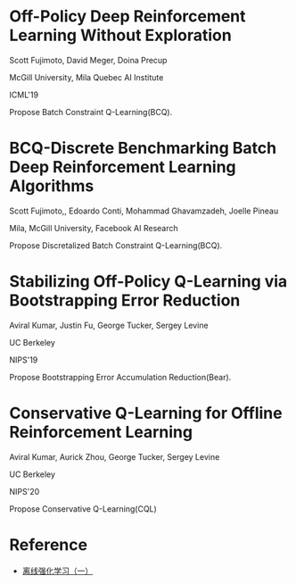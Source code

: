 # Off-Policy Deep Reinforcement Learning Without Exploration

Scott Fujimoto, David Meger, Doina Precup

McGill University, Mila Quebec AI Institute

ICML'19

Propose Batch Constraint Q-Learning(BCQ).

# BCQ-Discrete Benchmarking Batch Deep Reinforcement Learning Algorithms

Scott Fujimoto,, Edoardo Conti, Mohammad Ghavamzadeh, Joelle Pineau

Mila, McGill University, Facebook AI Research

Propose Discretalized Batch Constraint Q-Learning(BCQ).

# Stabilizing Off-Policy Q-Learning via Bootstrapping Error Reduction

Aviral Kumar, Justin Fu, George Tucker, Sergey Levine

UC Berkeley

NIPS'19

Propose Bootstrapping Error Accumulation Reduction(Bear).

# Conservative Q-Learning for Offline Reinforcement Learning

Aviral Kumar, Aurick Zhou, George Tucker, Sergey Levine

UC Berkeley

NIPS'20

Propose Conservative Q-Learning(CQL)

# Reference

- [离线强化学习（一）](https://zhuanlan.zhihu.com/p/414497708)